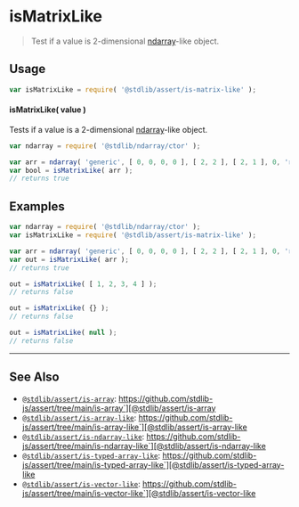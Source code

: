 <!--

@license Apache-2.0

Copyright (c) 2018 The Stdlib Authors.

Licensed under the Apache License, Version 2.0 (the "License");
you may not use this file except in compliance with the License.
You may obtain a copy of the License at

   http://www.apache.org/licenses/LICENSE-2.0

Unless required by applicable law or agreed to in writing, software
distributed under the License is distributed on an "AS IS" BASIS,
WITHOUT WARRANTIES OR CONDITIONS OF ANY KIND, either express or implied.
See the License for the specific language governing permissions and
limitations under the License.

-->

# isMatrixLike

> Test if a value is 2-dimensional [ndarray][@stdlib/ndarray/ctor]-like object.

<section class="usage">

## Usage

```javascript
var isMatrixLike = require( '@stdlib/assert/is-matrix-like' );
```

#### isMatrixLike( value )

Tests if a value is a 2-dimensional [ndarray][@stdlib/ndarray/ctor]-like object.

```javascript
var ndarray = require( '@stdlib/ndarray/ctor' );

var arr = ndarray( 'generic', [ 0, 0, 0, 0 ], [ 2, 2 ], [ 2, 1 ], 0, 'row-major' );
var bool = isMatrixLike( arr );
// returns true
```

</section>

<!-- /.usage -->

<section class="examples">

## Examples

<!-- eslint no-undef: "error" -->

```javascript
var ndarray = require( '@stdlib/ndarray/ctor' );
var isMatrixLike = require( '@stdlib/assert/is-matrix-like' );

var arr = ndarray( 'generic', [ 0, 0, 0, 0 ], [ 2, 2 ], [ 2, 1 ], 0, 'row-major' );
var out = isMatrixLike( arr );
// returns true

out = isMatrixLike( [ 1, 2, 3, 4 ] );
// returns false

out = isMatrixLike( {} );
// returns false

out = isMatrixLike( null );
// returns false
```

</section>

<!-- /.examples -->

<!-- Section for related `stdlib` packages. Do not manually edit this section, as it is automatically populated. -->

<section class="related">

* * *

## See Also

-   [`@stdlib/assert/is-array`][@stdlib/assert/is-array]: https://github.com/stdlib-js/assert/tree/main/is-array`][@stdlib/assert/is-array
-   [`@stdlib/assert/is-array-like`][@stdlib/assert/is-array-like]: https://github.com/stdlib-js/assert/tree/main/is-array-like`][@stdlib/assert/is-array-like
-   [`@stdlib/assert/is-ndarray-like`][@stdlib/assert/is-ndarray-like]: https://github.com/stdlib-js/assert/tree/main/is-ndarray-like`][@stdlib/assert/is-ndarray-like
-   [`@stdlib/assert/is-typed-array-like`][@stdlib/assert/is-typed-array-like]: https://github.com/stdlib-js/assert/tree/main/is-typed-array-like`][@stdlib/assert/is-typed-array-like
-   [`@stdlib/assert/is-vector-like`][@stdlib/assert/is-vector-like]: https://github.com/stdlib-js/assert/tree/main/is-vector-like`][@stdlib/assert/is-vector-like

</section>

<!-- /.related -->

<!-- Section for all links. Make sure to keep an empty line after the `section` element and another before the `/section` close. -->

<section class="links">

[@stdlib/ndarray/ctor]: https://github.com/stdlib-js/ndarray-ctor

<!-- <related-links> -->

[@stdlib/assert/is-array]: https://github.com/stdlib-js/assert/tree/main/is-array

[@stdlib/assert/is-array-like]: https://github.com/stdlib-js/assert/tree/main/is-array-like

[@stdlib/assert/is-ndarray-like]: https://github.com/stdlib-js/assert/tree/main/is-ndarray-like

[@stdlib/assert/is-typed-array-like]: https://github.com/stdlib-js/assert/tree/main/is-typed-array-like

[@stdlib/assert/is-vector-like]: https://github.com/stdlib-js/assert/tree/main/is-vector-like

<!-- </related-links> -->

</section>

<!-- /.links -->
